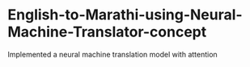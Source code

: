 # English-to-Marathi-using-Neural-Machine-Translator-concept
Implemented a neural machine translation model with attention 

